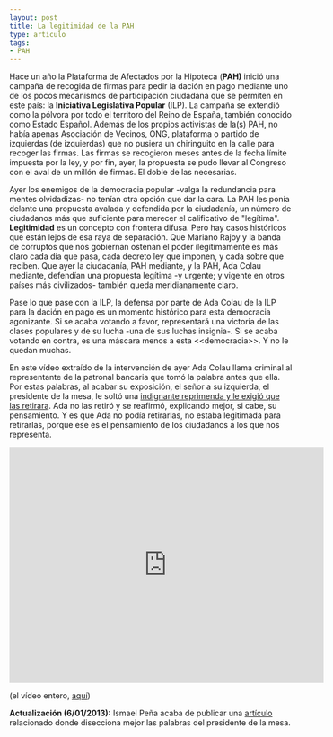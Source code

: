 ```yaml
---
layout: post
title: La legitimidad de la PAH
type: articulo
tags:
- PAH
---
```


<p>Hace un año la Plataforma de Afectados por la Hipoteca (<strong>PAH)</strong> inició una campaña de recogida de firmas para pedir la dación en pago mediante uno de los pocos mecanismos de participación ciudadana que se permiten en este país: la <strong>Iniciativa Legislativa Popular</strong> (ILP). La campaña se extendió como la pólvora por todo el territoro del Reino de España, también conocido como Estado Español. Además de los propios activistas de la(s) PAH, no había apenas Asociación de Vecinos, ONG, plataforma o partido de izquierdas (de izquierdas) que no pusiera un chiringuito en la calle para recoger las firmas. Las firmas se recogieron meses antes de la fecha límite impuesta por la ley, y por fin, ayer, la propuesta se pudo llevar al Congreso con el aval de un millón de firmas. El doble de las necesarias.</p>
<p>Ayer los enemigos de la democracia popular -valga la redundancia para mentes olvidadizas- no tenían otra opción que dar la cara. La PAH les ponía delante una propuesta avalada y defendida por la ciudadanía, un número de ciudadanos más que suficiente para merecer el calificativo de "legítima". <strong>Legitimidad</strong> es un concepto con frontera difusa. Pero hay casos históricos que están lejos de esa raya de separación. Que Mariano Rajoy y la banda de corruptos que nos gobiernan ostenan el poder ilegítimamente es más claro cada día que pasa, cada decreto ley que imponen, y cada sobre que reciben. Que ayer la ciudadanía, PAH mediante, y la PAH, Ada Colau mediante, defendían una propuesta legítima -y urgente; y vigente en otros países más civilizados- también queda meridianamente claro.</p>
<p>Pase lo que pase con la ILP, la defensa por parte de Ada Colau de la ILP para la dación en pago es un momento histórico para esta democracia agonizante. Si se acaba votando a favor, representará una victoria de  las clases populares y de su lucha -una de sus luchas insignia-. Si se acaba votando en contra, es una máscara menos a esta &lt;&lt;democracia&gt;&gt;. Y no le quedan muchas.</p>
<p>En este vídeo extraído de la intervención de ayer Ada Colau llama criminal al representante de la patronal bancaria que tomó la palabra antes que ella. Por estas palabras, al acabar su exposición, el señor a su izquierda, el presidente de la mesa, le soltó una <a href="http://www.youtube.com/watch?feature=player_embedded&amp;v=tJbOOtfGx50">indignante reprimenda y le exigió que las retirara</a>. Ada no las retiró y se reafirmó, explicando mejor, si cabe, su pensamiento. Y es que Ada no podía retirarlas, no estaba legitimada para retirarlas, porque ese es el pensamiento de los ciudadanos a los que nos representa.</p>

<iframe width="560" height="420" src="https://www.youtube.com/embed/zaqFWRnVvsw" frameborder="0" allowfullscreen></iframe>

<p>(el vídeo entero, <a href="http://www.324.cat/video/4454451/Intervencio-completa-dAda-Colau-al-Congres">aquí</a>)</p>
<p><strong>Actualización (6/01/2013):</strong> Ismael Peña acaba de publicar una <a href="http://ictlogy.net/sociedadred/20130206-ciudadanos-en-el-congreso-o-la-legitimidad-de-ada-colau/">artículo</a> relacionado donde disecciona mejor las palabras del presidente de la mesa.</p>
